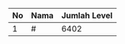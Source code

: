 | No | Nama            | Jumlah Level |
|----|-----------------|--------------|
| 1  | #    |    6402        |

